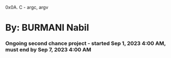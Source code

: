 0x0A. C - argc, argv

# By: BURMANI Nabil
### Ongoing second chance project - started Sep 1, 2023 4:00 AM, must end by Sep 7, 2023 4:00 AM

